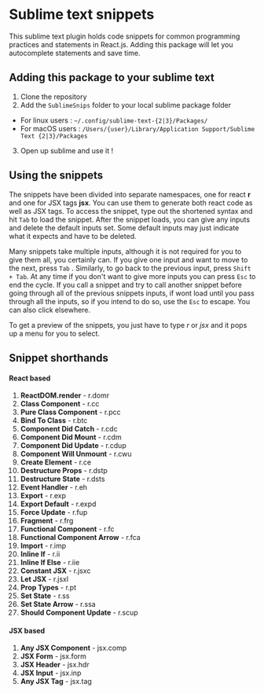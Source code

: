 
# Sublime text snippets
This sublime text plugin holds code snippets for common programming practices and statements in React.js. Adding this package will let you autocomplete statements and save time.

## Adding this package to your sublime text

1. Clone the repository
2. Add the `SublimeSnips` folder to your local sublime package folder
  * For linux users :  `~/.config/sublime-text-{2|3}/Packages/`
  * For macOS users : `/Users/{user}/Library/Application Support/Sublime Text {2|3}/Packages`
3. Open up sublime and use it !

## Using the snippets
The snippets have been divided into separate namespaces, one for react **r** and one for JSX tags **jsx**. You can use them to generate both react code as well as JSX tags. To access the snippet, type out the shortened syntax and hit `Tab` to load the snippet. After the snippet loads, you can give any inputs and delete the default inputs set. Some default inputs may just indicate what it expects and have to be deleted. 

Many snippets take multiple inputs, although it is not required for you to give them all, you certainly can. If you give one input and want to move to the next, press `Tab`	. Similarly, to go back to the previous input, press `Shift + Tab`. At any time if you don't want to give more inputs you can press `Esc` to end the cycle. If you call a snippet and try to call another snippet before going through all of the previous snippets inputs, if wont load until you pass through all the inputs, so if you intend to do so, use the `Esc` to escape. You can also click elsewhere.

To get a preview of the snippets, you just have to type *r* or *jsx* and it pops up a menu for you to select.

## Snippet shorthands
#### React based
1. **ReactDOM.render** - r.domr
2. **Class Component** - r.cc
3. **Pure Class Component** - r.pcc
4. **Bind To Class** - r.btc
5. **Component Did Catch** - r.cdc
6. **Component Did Mount** - r.cdm
7. **Component Did Update** - r.cdup
8. **Component Will Unmount** - r.cwu
9. **Create Element** - r.ce
10. **Destructure Props** - r.dstp
11. **Destructure State** - r.dsts
12. **Event Handler** - r.eh
13. **Export** - r.exp
14. **Export Default** - r.expd
15. **Force Update** - r.fup
16. **Fragment** - r.frg
17. **Functional Component** - r.fc
18. **Functional Component Arrow** - r.fca
19. **Import** - r.imp
20. **Inline If** - r.ii
21. **Inline If Else** - r.iie
22. **Constant JSX** - r.jsxc
23. **Let JSX** - r.jsxl
24. **Prop Types** - r.pt
25. **Set State** - r.ss
26. **Set State Arrow** - r.ssa
27. **Should Component Update** - r.scup

#### JSX based
1. **Any JSX Component** - jsx.comp
2. **JSX Form** - jsx.form
3. **JSX Header** - jsx.hdr
4. **JSX Input** - jsx.inp
5. **Any JSX Tag** - jsx.tag